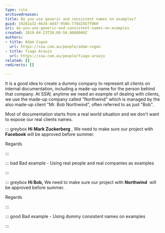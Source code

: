 ```yaml
---
type: rule
archivedreason: 
title: Do you use generic and consistent names on examples?
guid: 19282a32-6634-44d7-950b-778d25b7f060
uri: do-you-use-generic-and-consistent-names-on-examples
created: 2019-04-23T20:09:58.0000000Z
authors:
- title: Adam Cogan
  url: https://ssw.com.au/people/adam-cogan
- title: Tiago Araujo
  url: https://ssw.com.au/people/tiago-araujo
related: []
redirects: []

---
```


It is a good idea to create a dummy company to represent all clients on internal documentation, including a made-up name for the person behind that company. At SSW, anytime we need an example of dealing with clients, we use the made-up company called "Northwind" which is managed by the also made-up client "Mr. Bob Northwind", often referred to as just "Bob".

<!--endintro-->

Most of documentation starts from a real world situation and we don't want to expose our real clients names.


::: greybox
 **Hi** **Mark Zuckerberg** ,
We need to make sure our project with  **Facebook** will be approved before summer.

Regards

:::



::: bad
Bad example - Using real people and real companies as examples

:::



::: greybox
 **Hi Bob,** 
We need to make sure our project with  **Northwind**  will be approved before summer.

Regards

:::



::: good
Bad example - Using dummy consistent names on examples

:::
